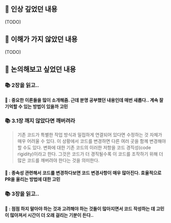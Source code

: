 ## 📌 인상 깊었던 내용
(TODO)

## 📌 이해가 가지 않았던 내용
(TODO)

## 📌 논의해보고 싶었던 내용
### 📚 2장을 읽고..
#### 🧐 : 중요한 이론들을 많이 소개해줌. 근데 분명 공부했던 내용인데 매번 새롭다.. 계속 잘 기억할 수 있는 방법이 있을까 고민

### 📚 3.1장 깨지 않았다면 깨버려라
> 기존 코드가 특별한 작업 방식과 밀접하게 연결되어 있다면 수정하는 것 자체가 매우 어려울 수 있다. 이 상황에서 코드를 변경하면 다른 여러 곳을 함께 변경해야 할 수도 있다.
> 변화에 대한 기존 코드의 이러한 저항을 코드 경직성(code rigidity)이라고 한다. 그것은 코드가 더 경직될수록 이 코드를 조작하기 위해 더 많은 코드를 깨버려야 한다는 것을 의미한다.
#### 🧐 : 종속성 관련해서 코드를 변경하다보면 코드 변경사항이 매우 많아진다. 효율적으로 PR을 올리는 방법에 대한 고민

### 📚 3장을 읽고..
#### 🧐 : 점점 하지 말아야 하는 것과 고려해야 하는 것들이 많아지면서 코드 작성하는 데 고민이 많아져서 시간이 더 오래 걸리는 기분이 든다..
